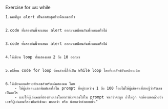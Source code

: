 Exercise for และ while


    1.เลขที่ถูก alert เป็นลำดับสุดท้ายคือเลขอะไร


    2.code ทั้งสองอันนี้จะแสดง alert ออกมาเหมือนกันทั้งหมดหรือไม่


    3.code ทั้งสองอันนี้จะแสดง alert ออกมาเหมือนกันทั้งหมดหรือไม่


    4.ให้เขียน loop ทั้งแสดงเลข 2 ถึง 10 ออกมา


    5.เปลี่ยน code for loop ด้านล่างนี้ให้เป็น while loop โดยที่ผลลัพธ์ยังเหมือนเดิม


    6.ให้เขียนเกมส์ทายตัวเลขสำหรับเล่นสองคน โดย
        - ให้ผู้เล่นคนแรกพิมพ์เลขใส่ใน prompt ที่อยู่ระหว่าง 1 ถึง 100 โดยไม่ให้ผู้เล่นคนที่สองรู้ว่าตัวเลขเป็นอะไร
        - และให้ผู้เล่นคนที่สองทายเลขโดยการพิมพ์เลขใส่ใน prompt จนกว่าจะถูก ถ้าไม่ถูก จะต้องบอกด้วยว่าเลขที่ผู้เล่นคนที่สองพิมพ์เข้ามา มากกว่า หรือ น้อยกว่าคำตอบนั้น"